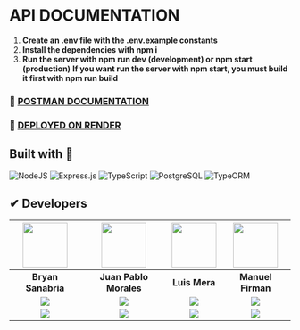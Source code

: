 # API DOCUMENTATION

1. **Create an .env file with the .env.example constants**
2. **Install the dependencies with npm i**
3. **Run the server with npm run dev (development) or npm start (production)**
    **If you want run the server with npm start, you must build it first with npm run build**

### 🔗 <a href="https://documenter.getpostman.com/view/24686438/2s93m7X2Ji">POSTMAN DOCUMENTATION</a>

### 🔗 <a href="https://render.com/">DEPLOYED ON RENDER</a>

## Built with 🧰
![NodeJS](https://img.shields.io/badge/Node.js-6DA55F?style=for-the-badge&logo=Node.js&logoColor=white) ![Express.js](https://img.shields.io/badge/Express.js-%23404d59.svg?style=for-the-badge&logo=Express&logoColor=%2361DAFB) ![TypeScript](https://img.shields.io/badge/TypeScript-blue.svg?style=for-the-badge&logo=TypeScript&logoColor=white) ![PostgreSQL](https://img.shields.io/badge/postgresql-4169e1?style=for-the-badge&logo=postgresql&logoColor=white) ![TypeORM](https://camo.githubusercontent.com/0b6a6b6183b0ac7f492e5e29cda3e26c701a03a53407e8ab3798f0e27bc5af94/68747470733a2f2f696d672e736869656c64732e696f2f7374617469632f76313f7374796c653d666f722d7468652d6261646765266d6573736167653d54797065666f726d26636f6c6f723d323632363237266c6f676f3d54797065666f726d266c6f676f436f6c6f723d464646464646266c6162656c3d)

## ✔ Developers
| <img src="https://avatars.githubusercontent.com/u/103947485?v=4" width=80> | <img src="https://encrypted-tbn0.gstatic.com/images?q=tbn:ANd9GcT4NCzmKXTloyr8naAgBxTv3mdH2g091x25X44bkaeKdQ&s" width=80> | <img src="https://avatars.githubusercontent.com/u/95388543?v=4" width=80> | <img src="https://avatars.githubusercontent.com/u/92244840?v=4" width=80> |
|:-:|:-:|:-:|:-:|
| **Bryan Sanabria** | **Juan Pablo Morales** | **Luis Mera** | **Manuel Firman** |
| <a href="https://github.com/Bryansss1"><img src="https://img.shields.io/badge/github-%23121011.svg?&style=for-the-badge&logo=github&logoColor=white"/></a> | <a href="JUAMPI"><img src="https://img.shields.io/badge/github-%23121011.svg?&style=for-the-badge&logo=github&logoColor=white"/></a> | <a href="https://github.com/luismera86"><img src="https://img.shields.io/badge/github-%23121011.svg?&style=for-the-badge&logo=github&logoColor=white"/></a> | <a href="https://github.com/manuelfirman"><img src="https://img.shields.io/badge/github-%23121011.svg?&style=for-the-badge&logo=github&logoColor=white"/></a> |
| <a href="https://www.linkedin.com/in/bryan-david-sanabria-azuaje-025040253/"><img src="https://img.shields.io/badge/linkedin%20-%230077B5.svg?&style=for-the-badge&logo=linkedin&logoColor=white"/></a> | <a href="https://www.linkedin.com/in/juan-pablo-morales-018/"><img src="https://img.shields.io/badge/linkedin%20-%230077B5.svg?&style=for-the-badge&logo=linkedin&logoColor=white"/></a> | <a href="https://www.linkedin.com/in/luis-mera-developer/"><img src="https://img.shields.io/badge/linkedin%20-%230077B5.svg?&style=for-the-badge&logo=linkedin&logoColor=white"/></a> | <a href="https://www.linkedin.com/in/manuel-firman/"><img src="https://img.shields.io/badge/linkedin%20-%230077B5.svg?&style=for-the-badge&logo=linkedin&logoColor=white"/></a> |